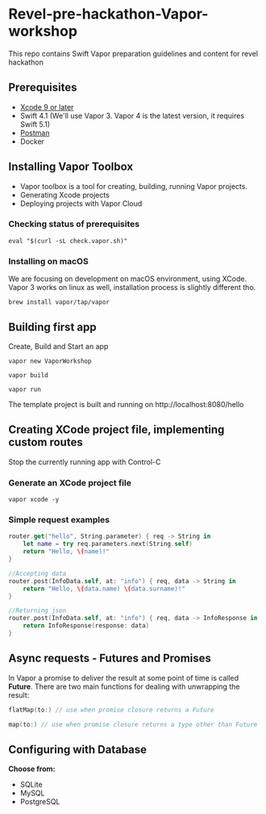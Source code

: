 # Revel-pre-hackathon-Vapor-workshop
This repo contains Swift Vapor preparation guidelines and content for revel hackathon

## Prerequisites
  - [Xcode 9 or later](https://apps.apple.com/us/app/xcode/id497799835?mt=12)
  - Swift 4.1 (We'll use Vapor 3. Vapor 4 is the latest version, it requires Swift 5.1)
  - [Postman](https://www.getpostman.com/downloads/)
  - Docker

## Installing Vapor Toolbox
- Vapor toolbox is a tool for creating, building, running Vapor projects.
- Generating Xcode projects
- Deploying projects with Vapor Cloud

### Checking status of prerequisites
```
eval "$(curl -sL check.vapor.sh)"
```
### Installing on macOS
We are focusing on development on macOS environment, using XCode. Vapor 3 works on linux as well, installation process is slightly different tho.
```
brew install vapor/tap/vapor
```

## Building first app


Create, Build and Start an app
```
vapor new VaporWorkshop
```

```
vapor build
```
```
vapor run
```

The template project is built and running on http://localhost:8080/hello

## Creating XCode project file, implementing custom routes

Stop the currently running app with Control-C

### Generate an XCode project file
```
vapor xcode -y
```

### Simple request examples
```Swift
router.get("hello", String.parameter) { req -> String in
    let name = try req.parameters.next(String.self)
    return "Hello, \(name)!"
}

//Accepting data
router.post(InfoData.self, at: "info") { req, data -> String in
    return "Hello, \(data.name) \(data.surname)!"
}

//Returning json
router.post(InfoData.self, at: "info") { req, data -> InfoResponse in
    return InfoResponse(response: data)
}
```
## Async requests - Futures and Promises
In Vapor a promise to deliver the result at some point of time is called **Future**.
There are two main functions for dealing with unwrapping the result:

```Swift
flatMap(to:) // use when promise closure returns a Future
```
```Swift
map(to:) // use when promise closure returns a type other than Future
```

## Configuring with Database

**Choose from:**
- SQLite
- MySQL
- PostgreSQL
